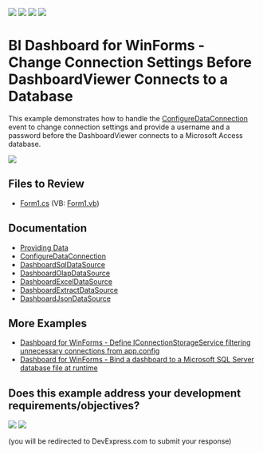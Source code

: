 <!-- default badges list -->
![](https://img.shields.io/endpoint?url=https://codecentral.devexpress.com/api/v1/VersionRange/128581100/19.1.3%2B)
[![](https://img.shields.io/badge/Open_in_DevExpress_Support_Center-FF7200?style=flat-square&logo=DevExpress&logoColor=white)](https://supportcenter.devexpress.com/ticket/details/E4759)
[![](https://img.shields.io/badge/📖_How_to_use_DevExpress_Examples-e9f6fc?style=flat-square)](https://docs.devexpress.com/GeneralInformation/403183)
[![](https://img.shields.io/badge/💬_Leave_Feedback-feecdd?style=flat-square)](#does-this-example-address-your-development-requirementsobjectives)
<!-- default badges end -->
# BI Dashboard for WinForms - Change Connection Settings Before DashboardViewer Connects to a Database

This example demonstrates how to handle the [ConfigureDataConnection](http://docs.devexpress.com/Dashboard/DevExpress.DashboardWin.DashboardViewer.ConfigureDataConnection) event to change connection settings and provide a username and a password before the DashboardViewer connects to a Microsoft Access database.

![](/images/screenshot.png)

## Files to Review 

* [Form1.cs](./CS/Dashboard_ConfigureDataConnection/Form1.cs) (VB: [Form1.vb](./VB/Dashboard_ConfigureDataConnection/Form1.vb))

## Documentation

- [Providing Data](https://docs.devexpress.com/Dashboard/16914)
- [ConfigureDataConnection](https://docs.devexpress.com/Dashboard/DevExpress.DashboardWin.IDashboardControl.ConfigureDataConnection)
- [DashboardSqlDataSource](https://docs.devexpress.com/Dashboard/DevExpress.DashboardCommon.DashboardSqlDataSource)
- [DashboardOlapDataSource](https://docs.devexpress.com/Dashboard/DevExpress.DashboardCommon.DashboardOlapDataSource)
- [DashboardExcelDataSource](https://docs.devexpress.com/Dashboard/DevExpress.DashboardCommon.DashboardExcelDataSource)
- [DashboardExtractDataSource](https://docs.devexpress.com/Dashboard/DevExpress.DashboardCommon.DashboardExtractDataSource)
- [DashboardJsonDataSource](https://docs.devexpress.com/Dashboard/DevExpress.DashboardCommon.DashboardJsonDataSource)

## More Examples

- [Dashboard for WinForms - Define IConnectionStorageService filtering unnecessary connections from app.config](https://github.com/DevExpress-Examples/how-to-define-iconnectionstorageservice-filtering-unnecessary-connections-from-appconfig-t281449)
- [Dashboard for WinForms - Bind a dashboard to a Microsoft SQL Server database file at runtime](https://github.com/DevExpress-Examples/how-to-bind-dashboard-to-sql-server-database-file)

<!-- feedback -->
## Does this example address your development requirements/objectives?

[<img src="https://www.devexpress.com/support/examples/i/yes-button.svg"/>](https://www.devexpress.com/support/examples/survey.xml?utm_source=github&utm_campaign=winforms-dashboard-customize-connection-settings-before-connecting-to-database&~~~was_helpful=yes) [<img src="https://www.devexpress.com/support/examples/i/no-button.svg"/>](https://www.devexpress.com/support/examples/survey.xml?utm_source=github&utm_campaign=winforms-dashboard-customize-connection-settings-before-connecting-to-database&~~~was_helpful=no)

(you will be redirected to DevExpress.com to submit your response)
<!-- feedback end -->
